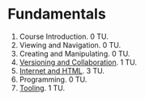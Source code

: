 # Fundamentals

1. Course Introduction. 0 TU.
1. Viewing and Navigation. 0 TU.
1. Creating and Manipulating. 0 TU.
1. [Versioning and Collaboration](4_Versioning-and-Collaboration.md). 1 TU.
1. [Internet and HTML](5_Internet-and-HTML.md). 3 TU.
1. Programming. 0 TU.
1. [Tooling](7_Tooling.md). 1 TU.
